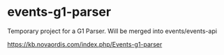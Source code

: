 # events-g1-parser
Temporary project for a G1 Parser. Will be merged into events/events-api

https://kb.novaordis.com/index.php/Events-g1-parser
